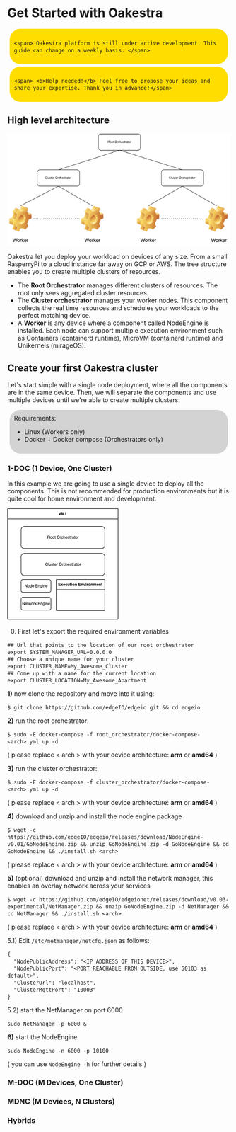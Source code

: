 # Get Started with Oakestra


<div style="
	background:#fd0;
	border-radius: 25px;
	margin:5px;
	padding:10px;
	
">

	<span> Oakestra platform is still under active development. This guide can change on a weekly basis. </span>
	
</div>

<div style="
	background:#fd0;
	border-radius: 25px;
	margin:5px;
	padding:10px;
	
">

	<span> <b>Help needed!</b> Feel free to propose your ideas and share your expertise. Thank you in advance!</span>
	
</div>


## High level architecture

![High level architecture picture](res/highLevelArch.png)

Oakestra let you deploy your workload on devices of any size. From a small RasperryPi to a cloud instance far away on GCP or AWS. The tree structure enables you to create multiple clusters of resources.

* The **Root Orchestrator** manages different clusters of resources. The root only sees aggregated cluster resources. 
* The **Cluster orchestrator** manages your worker nodes. This component collects the real time resources and schedules your workloads to the perfect matching device.
* A **Worker** is any device where a component called NodeEngine is installed. Each node can support multiple execution environment such as Containers (containerd runtime), MicroVM (containerd runtime) and Unikernels (mirageOS). 


## Create your first Oakestra cluster

Let's start simple with a single node deployment, where all the components are in the same device. Then, we will separate the components and use multiple devices until we're able to create multiple clusters. 

<div style="
	background:lightgrey;
	border-radius: 25px;
	margin:5px;
	padding:10px;
	
">
	<b>Requirements: <br></b>
	<ul>
		<li> Linux (Workers only)
 		<li> Docker + Docker compose (Orchestrators only)
	</ul>
	
</div>

### 1-DOC (1 Device, One Cluster) 

In this example we are going to use a single device to deploy all the components. This is not recommended for production environments but it is quite cool for home environment and development. 

![Deployment example with a signle device](res/SingleNodeExample.png)

0) First let's export the required environment variables

```
## Url that points to the location of our root orchestrator
export SYSTEM_MANAGER_URL=0.0.0.0
## Choose a unique name for your cluster
export CLUSTER_NAME=My_Awesome_Cluster
## Come up with a name for the current location
export CLUSTER_LOCATION=My_Awesome_Apartment
```

**1)** now clone the repository and move into it using:

```
$ git clone https://github.com/edgeIO/edgeio.git && cd edgeio
```

**2)** run the root orchestrator:

```
$ sudo -E docker-compose -f root_orchestrator/docker-compose-<arch>.yml up -d
```
( please replace < arch > with your device architecture: **arm** or **amd64** )

**3)** run the cluster orchestrator:

```
$ sudo -E docker-compose -f cluster_orchestrator/docker-compose-<arch>.yml up -d
```
( please replace < arch > with your device architecture: **arm** or **amd64** )

**4)** download and unzip and install the node engine package

```
$ wget -c https://github.com/edgeIO/edgeio/releases/download/NodeEngine-v0.01/GoNodeEngine.zip && unzip GoNodeEngine.zip -d GoNodeEngine && cd GoNodeEngine && ./install.sh <arch>
```
( please replace < arch > with your device architecture: **arm** or **amd64** )

**5)** (optional) download and unzip and install the network manager, this enables an overlay network across your services

```
$ wget -c https://github.com/edgeIO/edgeionet/releases/download/v0.03-experimental/NetManager.zip && unzip GoNodeEngine.zip -d NetManager && cd NetManager && ./install.sh <arch>
```
( please replace < arch > with your device architecture: **arm** or **amd64** )

5.1) Edit `/etc/netmanager/netcfg.json` as follows:

```
{
  "NodePublicAddress": "<IP ADDRESS OF THIS DEVICE>",
  "NodePublicPort": "<PORT REACHABLE FROM OUTSIDE, use 50103 as default>",
  "ClusterUrl": "localhost",
  "ClusterMqttPort": "10003"
}
```
5.2) start the NetManager on port 6000

```
sudo NetManager -p 6000 &
```


**6)** start the NodeEngine

```
sudo NodeEngine -n 6000 -p 10100
```
( you can use `NodeEngine -h` for further details )



### M-DOC (M Devices, One Cluster)
### MDNC (M Devices, N Clusters)
### Hybrids
